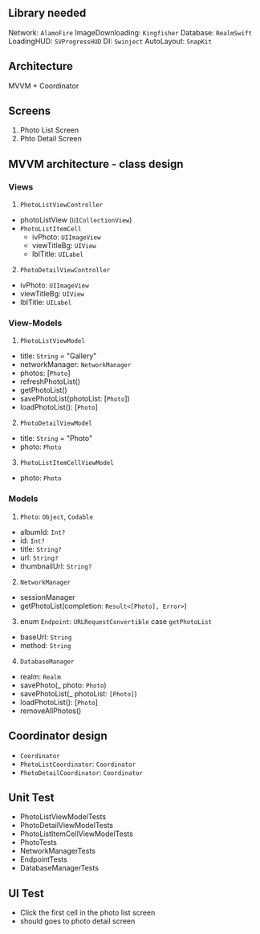 ##  Library needed

Network: `AlamoFire`
ImageDownloading: `Kingfisher`
Database: `RealmSwift`
LoadingHUD: `SVProgressHUD`
DI: `Swinject`
AutoLayout: `SnapKit`

## Architecture
MVVM + Coordinator

## Screens
1. Photo List Screen
2. Phto Detail Screen

## MVVM architecture - class design
### Views
1. `PhotoListViewController`
 - photoListView (`UICollectionView`)
 - `PhotoListItemCell`
     * ivPhoto: `UIImageView`
     * viewTitleBg: `UIView`
     * lblTitle: `UILabel`
2. `PhotoDetailViewController`
- ivPhoto: `UIImageView`
- viewTitleBg: `UIView`
- lblTitle: `UILabel`

### View-Models
1. `PhotoListViewModel`
- title: `String` = "Gallery"
- networkManager: `NetworkManager`
- photos: [`Photo`]
- refreshPhotoList()
- getPhotoList()
- savePhotoList(photoList: [`Photo`])
- loadPhotoList(): [`Photo`]
2. `PhotoDetailViewModel`
- title: `String` = "Photo"
- photo: `Photo`

3. `PhotoListItemCellViewModel`
- photo: `Photo`

### Models
1. `Photo`: `Object`, `Codable`
- albumId: `Int?`
- id: `Int?`
- title: `String?`
- url: `String?`
- thumbnailUrl: `String?`

2. `NetworkManager`
- sessionManager
- getPhotoList(completion: `Result<[Photo], Error>`)

3. enum `Endpoint`: `URLRequestConvertible`
case `getPhotoList`
- baseUrl: `String`
- method: `String`

4. `DatabaseManager`
- realm: `Realm`
- savePhoto(_ photo: `Photo`)
- savePhotoList(_ photoList: `[Photo]`)
- loadPhotoList(): [`Photo`]
- removeAllPhotos()

## Coordinator design
- `Coordinator`
- `PhotoListCoordinator`: `Coordinator`
- `PhotoDetailCoordinator`: `Coordinator`

## Unit Test
- PhotoListViewModelTests
- PhotoDetailViewModelTests
- PhotoListItemCellViewModelTests
- PhotoTests
- NetworkManagerTests
- EndpointTests
- DatabaseManagerTests

## UI Test
- Click the first cell in the photo list screen
- should goes to photo detail screen

